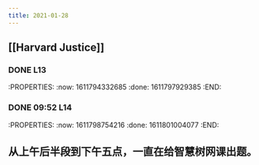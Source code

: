 ```yaml
---
title: 2021-01-28
---
```


## [[Harvard Justice]]
### DONE L13
:PROPERTIES:
:now: 1611794332685
:done: 1611797929385
:END:
### DONE 09:52 L14
:PROPERTIES:
:now: 1611798754216
:done: 1611801004077
:END:
## 从上午后半段到下午五点，一直在给智慧树网课出题。
